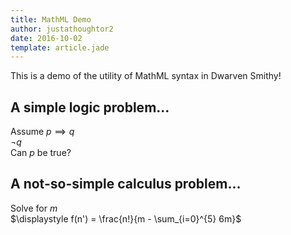 ```yaml
---
title: MathML Demo
author: justathoughtor2
date: 2016-10-02
template: article.jade
---
```


This is a demo of the utility of MathML syntax in Dwarven Smithy!

<span class="more"></span>

## A simple logic problem...

$\text{Assume } p \implies q$  
$\neg q$  
$\text{Can } p \text{ be true?}$  

## A not-so-simple calculus problem...

$\text{Solve for } m$  
$\displaystyle f(n') = \frac{n!}{m - \sum_{i=0}^{5} 6m}$
